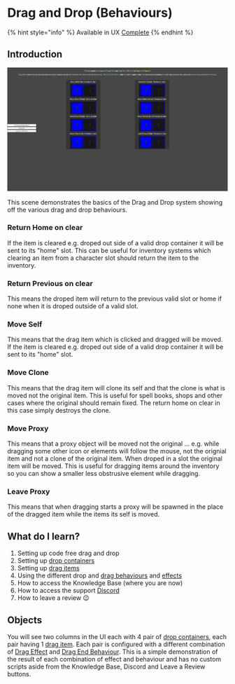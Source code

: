 # Drag and Drop (Behaviours)

{% hint style="info" %}
Available in UX [Complete](https://prf.hn/l/rpV2JWe)
{% endhint %}

## Introduction

![](<../../../../.gitbook/assets/image (164) (1).png>)

This scene demonstrates the basics of the Drag and Drop system showing off the various drag and drop behaviours.&#x20;

### Return Home on clear

If the item is cleared e.g. droped out side of a valid drop container it will be sent to its "home" slot.  This can be useful for inventory systems which clearing an item from a character slot should return the item to the inventory.

### Return Previous on clear

This means the droped item will return to the previous valid slot or home if none when it is droped outside of a valid slot.

### Move Self

This means that the drag item which is clicked and dragged will be moved. If the item is cleared e.g. droped out side of a valid drop container it will be sent to its "home" slot.&#x20;

### Move Clone

This means that the drag item will clone its self and that the clone is what is moved not the original item. This is useful for spell books, shops and other cases where the original should remain fixed. The return home on clear in this case simply destroys the clone.

### Move Proxy

This means that a proxy object will be moved not the original ... e.g. while dragging some other icon or elements will follow the mouse, not the orignial item and not a clone of the original item. When droped in a slot the original item will be moved. This is useful for dragging items around the inventory so you can show a smaller less obstrusive element while dragging.

### Leave Proxy

This means that when dragging starts a proxy will be spawned in the place of the dragged item while the items its self is moved.

## What do I learn?

1. Setting up code free drag and drop
2. Setting up [drop containers](../../components/drop-container.md)
3. Setting up [drag items](../../components/drag-item.md)
4. Using the different drop and [drag behaviours](../../enums/drag-end-behaviours.md) and [effects](../../enums/drag-effect.md)
5. How to access the Knowledge Base (where you are now)
6. How to access the support [Discord ](https://discord.gg/6X3xrRc)
7. How to leave a review 😉

## Objects

You will see two columns in the UI each with 4 pair of [drop containers](../../components/drop-container.md), each pair having 1 [drag item](../../components/drag-item.md). Each pair is configured with a different combination of [Drag Effect](../../enums/drag-effect.md) and [Drag End Behaviour](../../enums/drag-end-behaviours.md). This is a simple demonstration of the result of each combination of effect and behaviour and has no custom scripts aside from the Knowledge Base, Discord and Leave a Review buttons.
